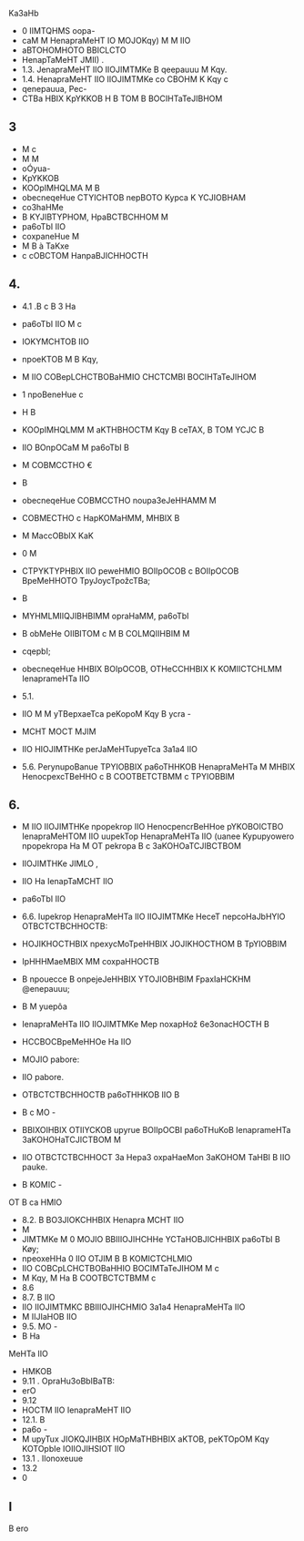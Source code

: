 <!-- image -->

Ka3aHb

<!-- image -->

- 0 IIMTQHMS oopa-
- caM M HenapraMeHT IO MOJOKqy) M M IIO
- aBTOHOMHOTO BBICLCTO
- HenapTaMeHT JMII) .
- 1.3. JenapraMeHT IIO IIOJIMTMKe B qeepauuu M Kqy.
- 1.4. HenapraMeHT IIO IIOJIMTMKe co CBOHM K Kqy c
- qenepauua, Pec-
- CTBa HBIX KpYKKOB H B TOM B BOCIHTaTeJIBHOM

## 3

- M c
- M M
- oÓyua-
- KpYKKOB
- KOOpIMHQLMA M B
- obecneqeHue CTYICHTOB nepBOTO Kypca K YCJIOBHAM
- co3haHMe
- B KYJIBTYPHOM, HpaBCTBCHHOM M
- pa6oTbI IIO
- coxpaneHue M
- M B à TaKxe
- c cOBCTOM HanpaBJICHHOCTH

## 4.

- 4.1 .B c B 3 Ha
- pa6oTbI IIO M c
- IOKYMCHTOB IIO
- npoeKTOB M B Kqy,
- M IIO COBepLCHCTBOBaHMIO CHCTCMBI BOCIHTaTeJIHOM
- 1 npoBeneHue c
- H B
- KOOpIMHQLMM M aKTHBHOCTM Kqy B ceTAX, B TOM YCJC B
- IIO BOnpOCaM M pa6oTbI B

- M COBMCCTHO €
- B
- obecneqeHue COBMCCTHO noupa3eJeHHAMM M
- COBMECTHO c HapKOMaHMM, MHBIX B
- M MaccOBbIX KaK
- 0 M
- CTPYKTYPHBIX IIO peweHMIO BOIIpOCOB c BOIIpOCOB BpeMeHHOTO TpyJoycTpožcTBa;
- B
- MYHMLMIIQJIBHBIMM opraHaMM, pa6oTbI
- B obMeHe OIIBITOM c M B COLMQIIHBIM M
- cqepbI;
- obecneqeHue HHBIX BOIpOCOB, OTHeCCHHBIX K KOMIICTCHLMM IenaprameHTa IIO
- 5.1.
- IIO M M yTBepxaeTca peKopoM Kqy B ycra -
- MCHT MOCT MJIM
- IIO HIOJIMTHKe   perJaMeHTupyeTca 3a1a4 IIO
- 5.6. PerynupoBanue TPYIOBBIX pa6oTHHKOB HenapraMeHTa M MHBIX HenocpexcTBeHHO c B COOTBETCTBMM c TPYIOBBIM

## 6.

- M IIO IIOJIMTHKe npopekrop IIO HenocpencrBeHHoe pYKOBOICTBO IenapraMeHTOM IIO uupekTop HenapraMeHTa IIO (uanee Kypupyowero npopekropa Ha M OT pekropa B c 3aKOHOaTCJIBCTBOM
- IIOJIMTHKe JIMLO ,
- IIO Ha IenapTaMCHT IIO
- pa6oTbI IIO
- 6.6. Iupekrop HenapraMeHTa IIO IIOJIMTMKe HeceT nepcoHaJbHYIO OTBCTCTBCHHOCTB:
- HOJIKHOCTHBIX npexycMoTpeHHBIX JOJIKHOCTHOM B TpYIOBBIM
- IpHHHMaeMBIX MM coxpaHHOCTB
- B npouecce B onpejeJeHHBIX YTOJIOBHBIM FpaxIaHCKHM @enepauuu;

- B M yuepôa
- IenapraMeHTa IIO IIOJIMTMKe Mep noxapHož 6e3onacHOCTH B
- HCCBOCBpeMeHHOe Ha IIO
- MOJIO pabore:
- IIO pabore.
- OTBCTCTBCHHOCTB pa6oTHHKOB IIO B
- B c MO -
- BBIXOIHBIX OTIIYCKOB upyrue BOIIpOCBI pa6oTHuKoB IenaprameHTa 3aKOHOHaTCJICTBOM M
- IIO OTBCTCTBCHHOCT 3a Hepa3 oxpaHaeMon 3aKOHOM TaHBI B IIO pauke.
- B KOMIC -

OT B ca HMIO

- 8.2. B BO3JIOKCHHBIX Henapra MCHT IIO
- M
- JIMTMKe M 0 MOJIO BBIIIOJIHCHHe YCTaHOBJICHHBIX pa6oTbI B Køy;
- npeoxeHHa 0 IIO OTJIM B B KOMICTCHLMIO
- IIO COBCpLCHCTBOBaHHIO BOCIMTaTeJIHOM M c
- M Kqy, M Ha B COOTBCTCTBMM c
- 8.6
- 8.7. B IIO
- IIO IIOJIMTMKC BBIIIOJIHCHMIO   3a1a4 HenapraMeHTa IIO
- M IIJIaHOB IIO
- 9.5. MO -
- B Ha

MeHTa IIO

- HMKOB
- 9.11 . OpraHu3oBbIBaTB:
- erO
- 9.12
- HOCTM IIO IenapraMeHT IIO
- 12.1. B
- pa6o -
- M upyTux JIOKQJIHBIX HOpMaTHBHBIX aKTOB, peKTOpOM Kqy KOTOpbIe IOIIOJIHSIOT IIO
- 13.1 . Ilonoxeuue
- 13.2
- 0

## I

B ero